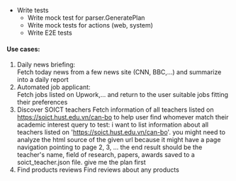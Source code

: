 - Write tests
    - Write mock test for parser.GeneratePlan
    - Write mock tests for actions (web, system)
    - Write E2E tests

#### Use cases:
1. Daily news briefing: \
Fetch today news from a few news site (CNN, BBC,...) and summarize into a daily report
2. Automated job applicant: \
Fetch jobs listed on Upwork,... and return to the user suitable jobs fitting their preferences
3. Discover SOICT teachers
Fetch information of all teachers listed on https://soict.hust.edu.vn/can-bo to help user find whomever match their academic interest
query to test: i want to list information about all teachers listed on 'https://soict.hust.edu.vn/can-bo'. you might need to analyze the html source of the given url because it might have a page navigation pointing to page 2, 3, ... the end result should be the teacher's name, field of research, papers, awards saved to a soict_teacher.json file. give me the plan first
4. Find products reviews
Find reviews about any products

